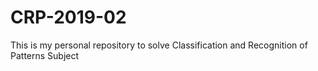 # CRP-2019-02
This is my personal repository to solve Classification and Recognition of Patterns Subject

